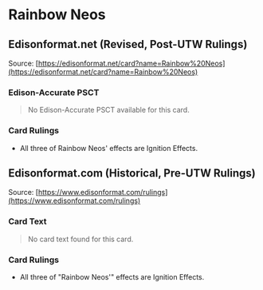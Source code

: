 # Rainbow Neos

## Edisonformat.net (Revised, Post-UTW Rulings)

Source: [https://edisonformat.net/card?name=Rainbow%20Neos](https://edisonformat.net/card?name=Rainbow%20Neos)

### Edison-Accurate PSCT

> No Edison-Accurate PSCT available for this card.

### Card Rulings

*   All three of Rainbow Neos' effects are Ignition Effects.


## Edisonformat.com (Historical, Pre-UTW Rulings)

Source: [https://www.edisonformat.com/rulings](https://www.edisonformat.com/rulings)

### Card Text

> No card text found for this card.

### Card Rulings

*   All three of "Rainbow Neos'" effects are Ignition Effects.


